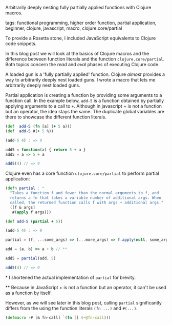 Arbitrarily deeply nesting fully partially applied functions with Clojure macros.

tags: functional programming, higher order function, partial application, beginner, clojure, javascript, macro, clojure.core/partial 

To provide a Rosetta stone, I included JavaScript equivalents to Clojure code snippets.

In this blog post we will look at the basics of Clojure macros and the difference between function literals and the function `clojure.core/partial`. Both topics concern the _read_ and _eval_ phases of executing Clojure code.

A loaded gun is a 'fully partially applied' function.
Clojure _almost_ provides a way to arbitrarily deeply nest loaded guns.
I wrote a macro that lets me arbitrarily deeply nest loaded guns.

Partial application is creating a function by providing some arguments to a function call. In the example below, `add-5` is a function obtained by partially applying arguments to a call to `+`. Although in javascript + is not a function but an operator, the idea stays the same. The duplicate global variables are there to showcase the different function literals.

```clojure
(def  add-5 (fn [a] (+ 5 a)))
(def  add-5 #(+ 5 %))

(add-5 4) ; => 9
```
```javascript
add5 = function(a) { return 5 + a }
add5 = a => 5 + a

add5(4) // => 9
```

Clojure even has a core function `clojure.core/partial` to perform partial application:

```clojure
(defn partial ; *
  "Takes a function f and fewer than the normal arguments to f, and
  returns a fn that takes a variable number of additional args. When
  called, the returned function calls f with args + additional args."
  ([f & args]
   #(apply f args)))

(def add-5 (partial + 5))

(add-5 4) ; => 9
```
```javascript
partial = (f, ...some_args) => (...more_args) => f.apply(null, some_args.concat(more_args))

add = (a, b) => a + b // **

add5 = partial(add, 5)

add5(4) // => 9
```
\* I shortened the actual implementation of `partial` for brevity.

** Because in JavaScript + is not a function but an operator, it can't be used as a function by itself.

However, as we will see later in this blog post, calling `partial` significantly differs from the using the function literals `(fn ...)` and `#(...)`.

```clojure
(defmacro -# [& fn-call] `(fn [] (~@fn-call)))
```
